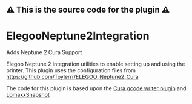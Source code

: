 ## :warning: This is the source code for the plugin :warning:


# ElegooNeptune2Integration
 Adds Neptune 2 Cura Support

Elegoo Neptune 2 integration utilities to enable setting up and using the printer. This plugin uses the configuration files from https://github.com/Toylerrr/ELEGOO_Neptune2_Cura

The code for this plugin is based upon the [Cura gcode writer plugin](https://github.com/Ultimaker/Cura/tree/master/plugins/GCodeWriter) and [LomaxxSnapshot](https://github.com/daniel-kukiela/LotmaxxSnapshot)

